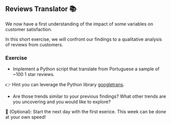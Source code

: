 ## Reviews Translator 📚

We now have a first understanding of the impact of some variables on customer satisfaction.

In this short exercise, we will confront our findings to a qualitative analysis of reviews from customers.

### Exercise

- Implement a Python script that translate from Portuguese a sample of ~100 1 star reviews.

👉 Hint you can leverage the Python library [googletrans](https://pypi.org/project/googletrans/).

- Are those trends similar to your previous findings? What other trends are you uncovering and you would like to explore?

💪 (Optional): Start the next day with the first exerice. This week can be done at your own speed!
